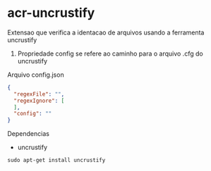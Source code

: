 # acr-uncrustify

Extensao que verifica a identacao de arquivos usando a ferramenta uncrustify

1. Propriedade config se refere ao caminho para o arquivo .cfg do uncrustify

Arquivo config.json

```json
{
  "regexFile": "",
  "regexIgnore": [
  ],
  "config": ""
}

```

Dependencias

- uncrustify

```shell
sudo apt-get install uncrustify
```
